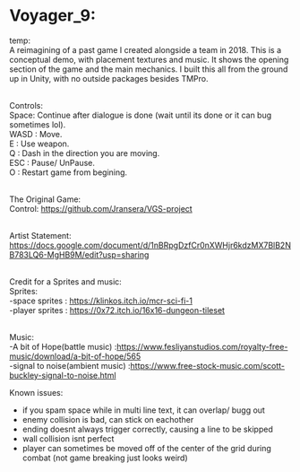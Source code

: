 # Voyager_9:

temp:<br>
A reimagining of a past game I created alongside a team in 2018. This is a conceptual demo, with placement textures and music. 
It shows the opening section of the game and the main mechanics. 
I built this all from the ground up in Unity, with no outside packages besides TMPro. <br><br>


Controls:<br>
Space: Continue after dialogue is done (wait until its done or it can bug sometimes lol).<br>
WASD : Move.<br>
E    : Use weapon.<br>
Q    : Dash in the direction you are moving.<br>
ESC  : Pause/ UnPause.<br>
O    : Restart game from begining.<br><br>

The Original Game:<br>
Control: https://github.com/Jransera/VGS-project<br><br>

Artist Statement:<br>
https://docs.google.com/document/d/1nBRpgDzfCr0nXWHjr6kdzMX7BlB2NB783LQ6-MgHB9M/edit?usp=sharing<br><br>

Credit for a Sprites and music:<br>
Sprites:<br>
-space sprites  : https://klinkos.itch.io/mcr-sci-fi-1<br>
-player sprites : https://0x72.itch.io/16x16-dungeon-tileset<br><br>

Music:<br>
-A bit of Hope(battle music)     :https://www.fesliyanstudios.com/royalty-free-music/download/a-bit-of-hope/565<br>
-signal to noise(ambient music)  :https://www.free-stock-music.com/scott-buckley-signal-to-noise.html<br>


Known issues:<br>
- if you spam space while in multi line text, it can overlap/ bugg out
- enemy collision is bad, can stick on eachother
- ending doesnt always trigger correctly, causing a line to be skipped
- wall collision isnt perfect
- player can sometimes be moved off of the center of the grid during combat (not game breaking just looks weird)

